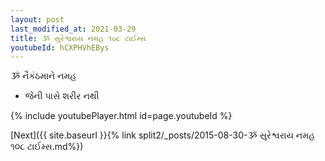 ```yaml
---
layout: post
last_modified_at: 2021-03-29
title: ૐ સુરેશ્વરાય નમહ ૧૦૮ ટાઈમ્સ
youtubeId: hCXPHVhEBys
---
```

 
 
 ૐ નૈકંઠમાને નમહ  
 
 -  જેની પાસે શરીર નથી 
 
  
 
  
 
 
 
 
 
 


{% include youtubePlayer.html id=page.youtubeId %}
 
[Next]({{ site.baseurl }}{% link  split2/_posts/2015-08-30-ૐ સુરેશ્વરાય નમહ ૧૦૮ ટાઈમ્સ.md%})
 
